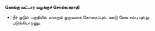 **கொங்கு வட்டார வழக்குச் சொல்லகராதி**
- நீர் ஓடும் பகுதியில் வளரும் ஒருவகை கோரைப்புல். ஊடு மேய சம்பு புல்லு புடுங்கியாறணு.

